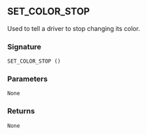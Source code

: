 ## SET\_COLOR\_STOP

Used to tell a driver to stop changing its color.


### Signature

`SET_COLOR_STOP ()`


### Parameters

`None`


### Returns

`None`